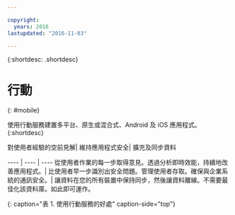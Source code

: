 ```yaml
---

copyright:
  years: 2016
lastupdated: "2016-11-03"

---
```



{:shortdesc: .shortdesc}

# 行動
{: #mobile}

使用行動服務建置多平台、原生或混合式、Android 及 iOS 應用程式。
{:shortdesc}


對使用者經驗的空前見解| 維持應用程式安全| 擴充及同步資料

---- | ---- | ----
從使用者作業的每一步取得意見。透過分析即時效能，持續地改善應用程式。| 比使用者早一步識別出安全問題。管理使用者存取。確保與企業系統的通訊安全。| 讓資料在您的所有裝置中保持同步，然後讓資料離線。不需要最佳化該資料庫。如此即可運作。

{: caption="表 1. 使用行動服務的好處" caption-side="top"}
